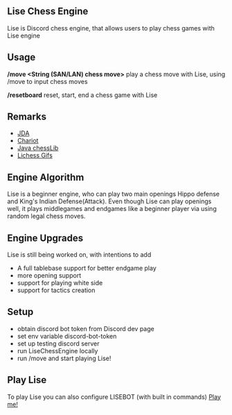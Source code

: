 ## Lise Chess Engine

Lise is Discord chess engine, that allows users to play
chess games with Lise engine

## Usage

**/move <String (SAN/LAN) chess move>**
play a chess move with Lise, using /move to input chess moves


**/resetboard**
reset, start, end a chess game with Lise

## Remarks
- [JDA](https://github.com/DV8FromTheWorld/JDA)
- [Chariot](https://github.com/tors42/chariot)
- [Java chessLib](https://github.com/bhlangonijr/chesslib) 
- [Lichess Gifs](https://github.com/lichess-org/lila-gif)

## Engine Algorithm

Lise is a beginner engine, who can play two main openings
Hippo defense and King's Indian Defense(Attack). Even though Lise can
play openings well, it plays middlegames and endgames like a beginner
player via using random legal chess moves. 

## Engine Upgrades

Lise is still being worked on, with intentions to add

- A full tablebase support for better endgame play
- more opening support
- support for playing white side
- support for tactics creation

## Setup

- obtain discord bot token from Discord dev page
- set env variable discord-bot-token
- set up testing discord server
- run LiseChessEngine locally 
- run /move and start playing Lise!

## Play Lise
 To play Lise you can also configure LISEBOT (with built in commands)
[Play me!](https://top.gg/bot/930544707300393021)
